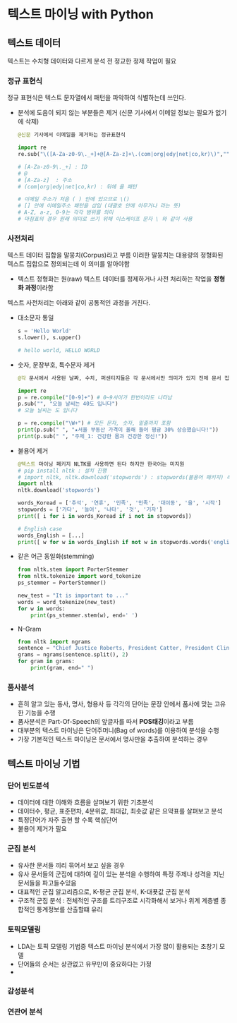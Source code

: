 # 텍스트 마이닝 with Python

## 텍스트 데이터
텍스트는 수치형 데이터와 다르게 분석 전 정교한 정제 작업이 필요

### 정규 표현식
정규 표현식은 텍스트 문자열에서 패턴을 파악하여 식별하는데 쓰인다. 
 - 분석에 도음이 되지 않는 부분들은 제거 (신문 기사에서 이메일 정보는 필요가 없기에 삭제)
    ```python
    @신문 기사에서 이메일을 제거하는 정규표현식 

    import re
    re.sub("\([A-Za-z0-9\._+]+@[A-Za-z]+\.(com|org|edy|net|co,kr)\)","", string)

    # [A-Za-z0-9\._+] : ID 
    # @ 
    # [A-Za-z]  : 주소
    # (com|org|edy|net|co,kr) : 뒤에 올 패턴

    # 이메일 주소가 처음 ( ) 안에 있으므로 \()
    # [] 안에 이메일주소 패턴을 삽입 (대괄호 안에 아무거나 라는 뜻)
    # A-Z, a-z, 0-9는 각각 범위를 의미
    # 마침표의 경우 원래 의미로 쓰기 위해 이스케이프 문자 \ 와 같이 사용
    ```


### 사전처리
텍스트 데이터 집합을 말뭉치(Corpus)라고 부름 이러한 말뭉치는 대용량의 정형화된 텍스트 집합으로
정의되는데 이 의미를 알아야함
- 텍스트 정형화는 원(raw) 텍스트 데이터를 정제하거나 사전 처리하는 작업을 **정형화 과정**이라함

 텍스트 사전처리는 아래와 같이 공통적인 과정을 거친다.
- 대소문자 통일
    ```python
    s = 'Hello World'
    s.lower(), s.upper()

    # hello world, HELLO WORLD
    ```
- 숫자, 문장부호, 특수문자 제거
    ```python
    @각 문서에서 사용된 날짜, 수치, 퍼센티지들은 각 문서에서만 의미가 있지 전체 문서 집합에서는 의미가 없으므로 분석시 어려움을 준다.

    import re
    p = re.compile("[0-9]+") # 0~9사이가 한번이라도 나타남
    p.sub("", "오늘 날씨는 40도 입니다")
    # 오늘 날씨는 도 입니다

    p = re.compile("\W+") # 모든 문자, 숫자, 밑줄까지 포함
    print(p.sub(" ", "★서울 부동산 가격이 올해 들어 평귱 30% 상승했습니다!"))
    print(p.sub(" ", "주제_1: 건강한 몸과 건강한 정신!"))
    ```

- 불용어 제거
    ```python
    @텍스트 마이닝 페키지 NLTK를 사용하면 된다 하지만 한국어는 미지원
    # pip install nltk : 설치 진행
    # import nltk, nltk.download('stopwords') : stopwords(불용어 패키지) 라이브러리를 다운
    import nltk
    nltk.download('stopwords')

    words_Koread = ['추석', '연휴', '민족', '민족', '대이동', '을', '시작']
    stopwords = ['가다', '늘어', '나타', '것', '기자']
    print([ i for i in words_Koread if i not in stopwords])

    # English case
    words_English = [...]
    print([ w for w in words_English if not w in stopwords.words('english')])
    ```

- 같은 어근 동일화(stemming)
    ```python
    from nltk.stem import PorterStemmer
    from nltk.tokenize import word_tokenize
    ps_stemmer = PorterStemmer()

    new_test = "It is important to ..."
    words = word_tokenize(new_test)
    for w in words:
        print(ps_stemmer.stem(w), end=' ')
    ```

- N-Gram
    ```python
    from nltk import ngrams
    sentence = "Chief Justice Roberts, President Catter, President Clinton, ..."
    grams = ngrams(sentence.split(), 2)
    for gram in grams:
        print(gram, end=" ")
    ```


### 품사분석
- 흔히 알고 있는 동사, 명사, 형용사 등 각각의 단어는 문장 안에서 품사에 맞는 고유한 기능을 수행
- 품사분석은 Part-Of-Speech의 앞글자를 따서 **POS태깅**이라고 부름
- 대부분의 텍스트 마이닝은 단어주머니(Bag of words)를 이용하여 분석을 수행
- 가장 기본적인 텍스트 마이닝은 문서에서 명사만을 추출하여 분석하는 경우


## 텍스트 마이닝 기법

### 단어 빈도분석
- 데이터에 대한 이해와 흐름을 살펴보기 위한 기초분석
- 데이터수, 평균, 표준편차, 4분위값, 최대값, 최솟값 같은 요약표를 살펴보고 분석
- 특정단어가 자주 출현 할 수록 핵심단어
- 불용어 제거가 필요

### 군집 분석
- 유사한 문서들 끼리 묶어서 보고 싶을 경우
- 유사 문서들의 군집에 대하여 깊이 있는 분석을 수행하여 특정 주제나 성격을 지닌 문서들을 파고들수있음
- 대표적인 군집 알고리즘으로, K-평균 군집 분석, K-대푯값 군집 분석
- 구조적 군집 분석 : 전체적인 구조를 트리구조로 시각화해서 보거나 위계 계층별 종합적인 통계정보를 산출할떄 유리

### 토픽모델링
- LDA는 토픽 모델링 기법중 텍스트 마이닝 분석에서 가장 많이 활용되는 초창기 모델
- 단어들의 순서는 상관없고 유무만이 중요하다는 가정
- 
### 감성분석
### 연관어 분석






